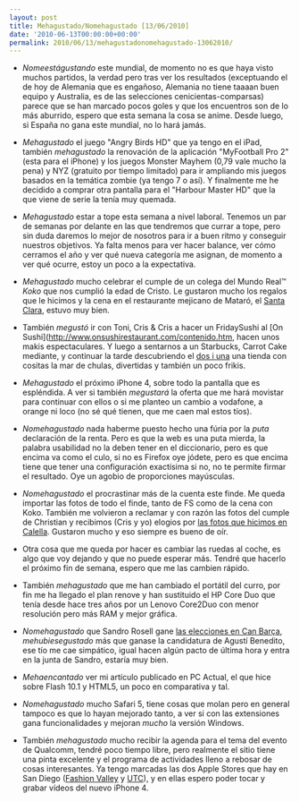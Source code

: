 ```yaml
---
layout: post
title: Mehagustado/Nomehagustado [13/06/2010]
date: '2010-06-13T00:00:00+00:00'
permalink: 2010/06/13/mehagustadonomehagustado-13062010/
---
```

- *Nomeestágustando* este mundial, de momento no es que haya visto muchos partidos, la verdad pero tras ver los resultados (exceptuando el de hoy de Alemania que es engañoso, Alemania no tiene taaaan buen equipo y Australia, es de las selecciones cenicientas-comparsas) parece que se han marcado pocos goles y que los encuentros son de lo más aburrido, espero que esta semana la cosa se anime. Desde luego, si España no gana este mundial, no lo hará jamás.

- *Mehagustado* el juego "Angry Birds HD" que ya tengo en el iPad, también *mehagustado* la renovación de la aplicación "MyFootball Pro 2" (esta para el iPhone) y los juegos Monster Mayhem (0,79 vale mucho la pena) y NYZ (gratuito por tiempo limitado) para ir ampliando mis juegos basados en la temática zombie (ya tengo 7 o así). Y finalmente me he decidido a comprar otra pantalla para el "Harbour Master HD" que la que viene de serie la tenía muy quemada.

- *Mehagustado* estar a tope esta semana a nivel laboral. Tenemos un par de semanas por delante en las que tendremos que currar a tope, pero sin duda daremos lo mejor de nosotros para ir a buen ritmo y conseguir nuestros objetivos. Ya falta menos para ver hacer balance, ver cómo cerramos el año y ver qué nueva categoría me asignan, de momento a ver qué ocurre, estoy un poco a la expectativa.

- *Mehagustado* mucho celebrar el cumple de un colega del Mundo Real&trade; *Koko* que nos cumplió la edad de Cristo. Le gustaron mucho los regalos que le hicimos y la cena en el restaurante mejicano de Mataró, el [Santa Clara](http://infoplus.qdq.com/MP/cantina-santa-clara/es/presentacion/), estuvo muy bien.

- También *megustó* ir con Toni, Cris & Cris a hacer un FridaySushi al [On Sushi](http://www.onsushirestaurant.com/contenido.htm, hacen unos makis espectaculares. Y luego a sentarnos a un Starbucks, Carrot Cake mediante, y continuar la tarde descubriendo el [dos i una](http://www.bcntiendas.com/barcelona.asp?tienda=dos-i-una) una tienda con cositas la mar de chulas, divertidas y también un poco frikis.

- *Mehagustado* el próximo iPhone 4, sobre todo la pantalla que es espléndida. A ver si también *megustará* la oferta que me hará movistar para continuar con ellos o si me planteo un cambio a vodafone, a orange ni loco (no sé qué tienen, que me caen mal estos tíos).

- *Nomehagustado* nada haberme puesto hecho una fúria por la *puta* declaración de la renta. Pero es que la web es una puta mierda, la palabra usabilidad no la deben tener en el diccionario, pero es que encima va como el culo, si no es Firefox oye jódete, pero es que encima tiene que tener una configuración exactísima si no, no te permite firmar el resultado. Oye un agobio de proporciones mayúsculas.

- *Nomehagustado* el procrastinar más de la cuenta este finde. Me queda importar las fotos de todo el finde, tanto de FS como de la cena con Koko. También me volvieron a reclamar y con razón las fotos del cumple de Christian y recibimos (Cris y yo) elogios por [las fotos que hicimos en Calella](http://www.flickr.com/photos/savior1980/sets/72157624082781890/). Gustaron mucho y eso siempre es bueno de oír.

- Otra cosa que me queda por hacer es cambiar las ruedas al coche, es algo que voy dejando y que no puede esperar más. Tendré que hacerlo el próximo fin de semana, espero que me las cambien rápido.

- También *mehagustado* que me han cambiado el portátil del curro, por fin me ha llegado el plan renove y han sustituido el HP Core Duo que tenía desde hace tres años por un Lenovo Core2Duo con menor resolución pero más RAM y mejor gráfica.

- *Nomehagustado* que Sandro Rosell gane [las elecciones en Can Barça](http://www.fcbarcelona.cat/web/catala/), *mehubiesegustado* más que ganase la candidatura de Agustí Benedito, ese tío me cae simpático, igual hacen algún pacto de última hora y entra en la junta de Sandro, estaría muy bien.

- *Mehaencantado* ver mi artículo publicado en PC Actual, el que hice sobre Flash 10.1 y HTML5, un poco en comparativa y tal.

- *Nomehagustado* mucho Safari 5, tiene cosas que molan pero en general tampoco es que lo hayan mejorado tanto, a ver si con las extensiones gana funcionalidades y mejoran _mucho_ la versión Windows.

- También *mehagustado* mucho recibir la agenda para el tema del evento de Qualcomm, tendré poco tiempo libre, pero realmente el sitio tiene una pinta excelente y el programa de actividades lleno a rebosar de cosas interesantes. Ya tengo marcadas las dos Apple Stores que hay en San Diego ([Fashion Valley](http://www.apple.com/retail/fashionvalley/) y [UTC](http://www.apple.com/retail/utc/)), y en ellas espero poder tocar y grabar vídeos del nuevo iPhone 4.
